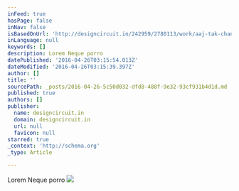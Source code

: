 ```yaml
---
inFeed: true
hasPage: false
inNav: false
isBasedOnUrl: 'http://designcircuit.in/242959/2780113/work/aaj-tak-channel-packaging'
inLanguage: null
keywords: []
description: Lorem Neque porro
datePublished: '2016-04-26T03:15:54.013Z'
dateModified: '2016-04-26T03:15:39.397Z'
author: []
title: ''
sourcePath: _posts/2016-04-26-5c50d032-dfd8-488f-9e32-93cf931b4d1d.md
published: true
authors: []
publisher:
  name: designcircuit.in
  domain: designcircuit.in
  url: null
  favicon: null
starred: true
_context: 'http://schema.org'
_type: Article

---
```

Lorem Neque porro
![](https://mir-s3-cdn-cf.behance.net/project_modules/disp/272c629446107.560cea7cbb273.jpg)